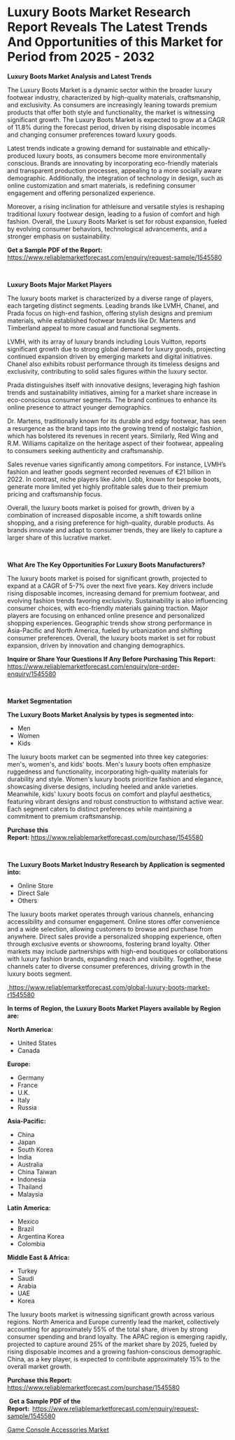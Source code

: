 <p><h1>Luxury Boots Market Research Report Reveals The Latest Trends And Opportunities of this Market for Period from 2025 - 2032</h1></p><p><strong>Luxury Boots Market Analysis and Latest Trends</strong></p>
<p><p>The Luxury Boots Market is a dynamic sector within the broader luxury footwear industry, characterized by high-quality materials, craftsmanship, and exclusivity. As consumers are increasingly leaning towards premium products that offer both style and functionality, the market is witnessing significant growth. The Luxury Boots Market is expected to grow at a CAGR of 11.8% during the forecast period, driven by rising disposable incomes and changing consumer preferences toward luxury goods.</p><p>Latest trends indicate a growing demand for sustainable and ethically-produced luxury boots, as consumers become more environmentally conscious. Brands are innovating by incorporating eco-friendly materials and transparent production processes, appealing to a more socially aware demographic. Additionally, the integration of technology in design, such as online customization and smart materials, is redefining consumer engagement and offering personalized experience.</p><p>Moreover, a rising inclination for athleisure and versatile styles is reshaping traditional luxury footwear design, leading to a fusion of comfort and high fashion. Overall, the Luxury Boots Market is set for robust expansion, fueled by evolving consumer behaviors, technological advancements, and a stronger emphasis on sustainability.</p></p>
<p><strong>Get a Sample PDF of the Report:&nbsp;</strong> <a href="https://www.reliablemarketforecast.com/enquiry/request-sample/1545580?utm_campaign=1893&utm_medium=2&utm_source=Github&utm_content=ia&utm_term=06022025&utm_id=luxury-boots">https://www.reliablemarketforecast.com/enquiry/request-sample/1545580</a></p>
<p>&nbsp;</p>
<p><strong>Luxury Boots Major Market Players</strong></p>
<p><p>The luxury boots market is characterized by a diverse range of players, each targeting distinct segments. Leading brands like LVMH, Chanel, and Prada focus on high-end fashion, offering stylish designs and premium materials, while established footwear brands like Dr. Martens and Timberland appeal to more casual and functional segments.</p><p>LVMH, with its array of luxury brands including Louis Vuitton, reports significant growth due to strong global demand for luxury goods, projecting continued expansion driven by emerging markets and digital initiatives. Chanel also exhibits robust performance through its timeless designs and exclusivity, contributing to solid sales figures within the luxury sector.</p><p>Prada distinguishes itself with innovative designs, leveraging high fashion trends and sustainability initiatives, aiming for a market share increase in eco-conscious consumer segments. The brand continues to enhance its online presence to attract younger demographics.</p><p>Dr. Martens, traditionally known for its durable and edgy footwear, has seen a resurgence as the brand taps into the growing trend of nostalgic fashion, which has bolstered its revenues in recent years. Similarly, Red Wing and R.M. Williams capitalize on the heritage aspect of their footwear, appealing to consumers seeking authenticity and craftsmanship.</p><p>Sales revenue varies significantly among competitors. For instance, LVMH’s fashion and leather goods segment recorded revenues of €21 billion in 2022. In contrast, niche players like John Lobb, known for bespoke boots, generate more limited yet highly profitable sales due to their premium pricing and craftsmanship focus.</p><p>Overall, the luxury boots market is poised for growth, driven by a combination of increased disposable income, a shift towards online shopping, and a rising preference for high-quality, durable products. As brands innovate and adapt to consumer trends, they are likely to capture a larger share of this lucrative market.</p></p>
<p>&nbsp;</p>
<p><strong>What Are The Key Opportunities For Luxury Boots Manufacturers?</strong></p>
<p><p>The luxury boots market is poised for significant growth, projected to expand at a CAGR of 5-7% over the next five years. Key drivers include rising disposable incomes, increasing demand for premium footwear, and evolving fashion trends favoring exclusivity. Sustainability is also influencing consumer choices, with eco-friendly materials gaining traction. Major players are focusing on enhanced online presence and personalized shopping experiences. Geographic trends show strong performance in Asia-Pacific and North America, fueled by urbanization and shifting consumer preferences. Overall, the luxury boots market is set for robust expansion, driven by innovation and changing demographics.</p></p>
<p><strong>Inquire or Share Your Questions If Any Before Purchasing This Report:</strong> <a href="https://www.reliablemarketforecast.com/enquiry/pre-order-enquiry/1545580?utm_campaign=1893&utm_medium=2&utm_source=Github&utm_content=ia&utm_term=06022025&utm_id=luxury-boots">https://www.reliablemarketforecast.com/enquiry/pre-order-enquiry/1545580</a></p>
<p>&nbsp;</p>
<p><strong>Market Segmentation</strong></p>
<p><strong>The Luxury Boots Market Analysis by types is segmented into:</strong></p>
<p><ul><li>Men</li><li>Women</li><li>Kids</li></ul></p>
<p><p>The luxury boots market can be segmented into three key categories: men's, women's, and kids' boots. Men's luxury boots often emphasize ruggedness and functionality, incorporating high-quality materials for durability and style. Women's luxury boots prioritize fashion and elegance, showcasing diverse designs, including heeled and ankle varieties. Meanwhile, kids' luxury boots focus on comfort and playful aesthetics, featuring vibrant designs and robust construction to withstand active wear. Each segment caters to distinct preferences while maintaining a commitment to premium craftsmanship.</p></p>
<p><strong>Purchase this Report:&nbsp;</strong><a href="https://www.reliablemarketforecast.com/purchase/1545580?utm_campaign=1893&utm_medium=2&utm_source=Github&utm_content=ia&utm_term=06022025&utm_id=luxury-boots">https://www.reliablemarketforecast.com/purchase/1545580</a></p>
<p>&nbsp;</p>
<p><strong>The Luxury Boots Market Industry Research by Application is segmented into:</strong></p>
<p><ul><li>Online Store</li><li>Direct Sale</li><li>Others</li></ul></p>
<p><p>The luxury boots market operates through various channels, enhancing accessibility and consumer engagement. Online stores offer convenience and a wide selection, allowing customers to browse and purchase from anywhere. Direct sales provide a personalized shopping experience, often through exclusive events or showrooms, fostering brand loyalty. Other markets may include partnerships with high-end boutiques or collaborations with luxury fashion brands, expanding reach and visibility. Together, these channels cater to diverse consumer preferences, driving growth in the luxury boots segment.</p></p>
<p><a href="https://www.reliablemarketforecast.com/global-luxury-boots-market-r1545580?utm_campaign=1893&utm_medium=2&utm_source=Github&utm_content=ia&utm_term=06022025&utm_id=luxury-boots">&nbsp;https://www.reliablemarketforecast.com/global-luxury-boots-market-r1545580</a></p>
<p><strong>In terms of Region, the Luxury Boots Market Players available by Region are:</strong></p>
<p>
    <p> <strong> North America: </strong>
        <ul>
            <li>United States</li>
            <li>Canada</li>
        </ul>
        </p> 
    <p> <strong> Europe: </strong>
        <ul>
            <li>Germany</li>
            <li>France</li>
            <li>U.K.</li>
            <li>Italy</li>
            <li>Russia</li>
        </ul>
        </p> 
    <p> <strong> Asia-Pacific: </strong>
        <ul>
            <li>China</li>
            <li>Japan</li>
            <li>South Korea</li>
            <li>India</li>
            <li>Australia</li>
            <li>China Taiwan</li>
            <li>Indonesia</li>
            <li>Thailand</li>
            <li>Malaysia</li>
        </ul>
        </p> 
    <p> <strong> Latin America: </strong>
        <ul>
            <li>Mexico</li>
            <li>Brazil</li>
            <li>Argentina Korea</li>
            <li>Colombia</li>
        </ul>
        </p> 
    <p> <strong> Middle East & Africa: </strong>
        <ul>
            <li>Turkey</li>
            <li>Saudi</li>
            <li>Arabia</li>
            <li>UAE</li>
            <li>Korea</li>
        </ul>
    </p>
    </p>
<p><p>The luxury boots market is witnessing significant growth across various regions. North America and Europe currently lead the market, collectively accounting for approximately 55% of the total share, driven by strong consumer spending and brand loyalty. The APAC region is emerging rapidly, projected to capture around 25% of the market share by 2025, fueled by rising disposable incomes and a growing fashion-conscious demographic. China, as a key player, is expected to contribute approximately 15% to the overall market growth.</p></p>
<p><strong>Purchase this Report: </strong><a href="https://www.reliablemarketforecast.com/purchase/1545580?utm_campaign=1893&utm_medium=2&utm_source=Github&utm_content=ia&utm_term=06022025&utm_id=luxury-boots">https://www.reliablemarketforecast.com/purchase/1545580</a></p>
<p>&nbsp;<strong>Get a Sample PDF of the Report:&nbsp;&nbsp;</strong><a href="https://www.reliablemarketforecast.com/enquiry/request-sample/1545580?utm_campaign=1893&utm_medium=2&utm_source=Github&utm_content=ia&utm_term=06022025&utm_id=luxury-boots">https://www.reliablemarketforecast.com/enquiry/request-sample/1545580</a></p>
<p><strong></strong></p>
<p><p><a href="https://github.com/PeterParrish5/Market-Research-Report-List-7/blob/main/game-console-accessories-market.md?utm_campaign=1893&utm_medium=2&utm_source=Github&utm_content=ia&utm_term=06022025&utm_id=luxury-boots">Game Console Accessories Market</a></p></p>